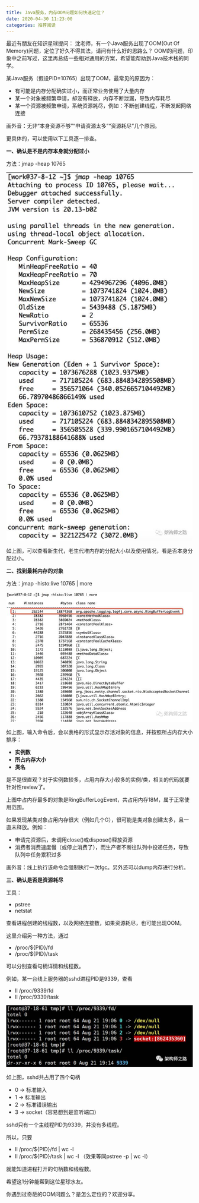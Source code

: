 ```yaml
---
title: Java服务，内存OOM问题如何快速定位？
date: 2020-04-30 11:23:00
categories: 推荐阅读
---
```

最近有朋友在知识星球提问：
沈老师，有一个Java服务出现了OOM(Out Of Memory)问题，定位了好久不得其法，请问有什么好的思路么？
OOM的问题，印象中之前写过，这里再总结一些相对通用的方案，希望能帮助到Java技术栈的同学。

某Java服务（假设PID=10765）出现了OOM，最常见的原因为：

* 有可能是内存分配确实过小，而正常业务使用了大量内存
* 某一个对象被频繁申请，却没有释放，内存不断泄漏，导致内存耗尽
* 某一个资源被频繁申请，系统资源耗尽，例如：不断创建线程，不断发起网络连接

画外音：无非“本身资源不够”“申请资源太多”“资源耗尽”几个原因。

更具体的，可以使用以下工具逐一排查。

**一、确认是不是内存本身就分配过小**

方法：jmap -heap 10765

![](resources/50411737AC3C4FB314D22551D888B8E8.jpg)

如上图，可以查看新生代，老生代堆内存的分配大小以及使用情况，看是否本身分配过小。

**二、找到最耗内存的对象**

方法：jmap -histo:live 10765 | more

![](resources/E7FA21CBD09A5B5A9C6CB35128E29441.jpg)

如上图，输入命令后，会以表格的形式显示存活对象的信息，并按照所占内存大小排序：

* **实例数**
* **所占内存大小**
* **类名**

是不是很直观？对于实例数较多，占用内存大小较多的实例/类，相关的代码就要针对性review了。

上图中占内存最多的对象是RingBufferLogEvent，共占用内存18M，属于正常使用范围。

如果发现某类对象占用内存很大（例如几个G），很可能是类对象创建太多，且一直未释放。例如：

* 申请完资源后，未调用close()或dispose()释放资源
* 消费者消费速度慢（或停止消费了），而生产者不断往队列中投递任务，导致队列中任务累积过多

画外音：线上执行该命令会强制执行一次fgc。另外还可以dump内存进行分析。

**三、确认是否是资源耗尽**

工具：

* pstree
* netstat

查看进程创建的线程数，以及网络连接数，如果资源耗尽，也可能出现OOM。

这里介绍另一种方法，通过

* /proc/${PID}/fd
* /proc/${PID}/task

可以分别查看句柄详情和线程数。

例如，某一台线上服务器的sshd进程PID是9339，查看

* ll /proc/9339/fd
* ll /proc/9339/task

![](resources/07E7CA918993E109E987E2D9B7F04BA2.jpg)

如上图，sshd共占用了四个句柄

* 0 -\> 标准输入
* 1 -\> 标准输出
* 2 -\> 标准错误输出
* 3 -\> socket（容易想到是监听端口）

sshd只有一个主线程PID为9339，并没有多线程。

所以，只要

* ll /proc/${PID}/fd | wc -l
* ll /proc/${PID}/task | wc -l （效果等同pstree -p | wc -l）

就能知道进程打开的句柄数和线程数。

希望这1分钟能帮到这位星球水友。

你遇到过奇葩的OOM问题么？是怎么定位的？欢迎分享。